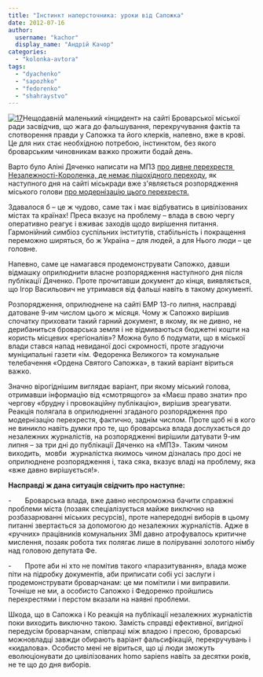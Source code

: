```yaml
---
title: "Інстинкт наперсточника: уроки від Сапожка"
date: 2012-07-16
author: 
  username: "kachor"
  display_name: "Андрій Качор"
categories: 
  - "kolonka-avtora"
tags: 
  - "dyachenko"
  - "sapozhko"
  - "fedorenko"
  - "shahraystvo"
---
```


[![](https://mpz.brovary.org/wp-content/uploads/2012/07/17-266x300.gif "17")](https://mpz.brovary.org/wp-content/uploads/2012/07/17.gif)Нещодавній маленький «інцидент» на сайті Броварської міської ради засвідчив, що жага до фальшування, перекручування фактів та спотворення правди у Сапожка та його клерків, напевно, вже в крові. Це для них стає необхідною потребою, інстинктом, без якого броварським чиновникам важко прожити бодай день.

Варто було Аліні Дяченко написати на МПЗ [про дивне перехрестя  Незалежності-Короленка, де немає пішохідного переходу](https://mpz.brovary.org/nedorechnosti-na-brovarskih-dorogah-zhurnalistskiy-fotoreyd), як наступного дня на сайті міськради вже з'являється розпорядження міського голови [про модернізацію цього перехрестя.](http://docs.pravo-znaty.org.ua/p3587/09.07.2012/148)

Здавалося б – це ж чудово, саме так і має відбуватись в цивілізованих містах та країнах! Преса вказує на проблему – влада в свою чергу оперативно реагує і вживає заходів щодо вирішення питання. Гармонійний симбіоз суспільних інститутів, стабільність і покращення переможно ширяться, бо ж Україна – для людей, а для Нього люди – це головне.

Напевно, саме це намагався продемонструвати Сапожко, давши відмашку оприлюднити власне розпорядження наступного дня після публікації Дяченко. Проте прочитавши документ до кінця, виявляється, що Ігор Васильович не утримався від фальші навіть в такому документі.

Розпорядження, оприлюднене на сайті БМР 13-го липня, насправді датоване 9-им числом цього ж місяця. Чому ж Сапожко вирішив спочатку приховати такий гарний документ, в якому, як не дивно, не дерибаниться броварська земля і не відмиваються бюджетні кошти на користь місцевих «регіоналів»? Можна було б подумати, що в міської влади стався напад невиданої досі скромності, проте згадуючи муніципальні газети «ім. Федоренка Великого» та комунальне телебачення «Ордена Святого Сапожка», в такий варіант віриться важко.

Значно вірогіднішим виглядає варіант, при якому міський голова, отримавши інформацію від «смотрящого» за «Маєш право знати» про чергову «брудну і провокаційну публікацію», вирішив зреагувати. Реакція полягала в оприлюдненні згаданого розпорядження про модернізацію перехрестя, фактично, заднім числом. Проте щоб ні в кого не виникло навіть думки про те, що броварська влада дослухається до незалежних журналістів, на розпорядженні вирішили датувати 9-им липня – за три дні до публікації Дяченко на «МПЗ». Таким чином виходить,  мовби  журналістка якимось чином дізналась про досі не оприлюднене розпорядження і, така сяка, вказує владі на проблему, яка «вже давно вирішується!».

**Насправді ж дана ситуація свідчить про наступне:**

\-       Броварська влада, вже давно неспроможна бачити справжні проблеми міста (позаяк спеціалізується майже виключно на розбазарюванні міських ресурсів), проте напередодні виборів в цьому питанні звертається за допомогою до незалежних журналістів. Адже в «ручних» працівників комунальних ЗМІ давно атрофувалось критичне мислення, позаяк робота тих полягає лише в поліруванні золотого німбу над головою депутата Фе.

\-       Проте аби ні хто не помітив такого «паразитування», влада може піти на підробку документів, аби приписати собі усі заслуги і продемонструвати броварчанам: це ми помітили і ми виправили. Точніше не ми, а особисто Сапожко і Федоренко пройшлись перехрестями і перстом вказали на наявні проблеми.

Шкода, що в Сапожка і Ко реакція на публікації незалежних журналістів поки виходить виключно такою. Замість справді ефективної, вигідної передусім броварчанам, співпраці між владою і пресою, броварські можновладці завжди обирають варіант фальсифікацій, перекручувань і «кидалова». Особисто мені не віриться, що ці люди зможуть еволюціонувати до цивілізованих homo sapiens навіть за десятки років, не те що до дня виборів.
